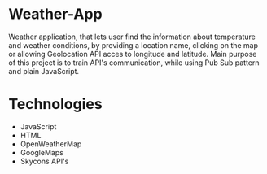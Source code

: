 # Weather-App
Weather application, that lets user find the information about temperature and weather conditions, by providing a location name, clicking on the map or allowing Geolocation API acces to longitude and latitude. Main purpose of this project is to train API's communication, while using Pub Sub pattern and plain JavaScript.

# Technologies
- JavaScript
- HTML
- OpenWeatherMap
- GoogleMaps
- Skycons API's


